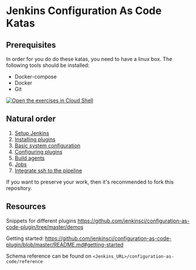 # Jenkins Configuration As Code Katas

## Prerequisites

In order for you do do these katas, you need to have a linux box.
The following tools should be installed:

- Docker-compose
- Docker
- Git

[![Open the exercises in Cloud Shell](https://gstatic.com/cloudssh/images/open-btn.svg)](https://console.cloud.google.com/cloudshell/editor?cloudshell_git_repo=https://github.com/praqma-training/jcasc-katas.git)

## Natural order

1. [Setup Jenkins](setup-jenkins/README.md)
1. [Installing plugins](installing-plugins/README.md)
1. [Basic system configuration](basic-system-config/README.md)
1. [Configuring plugins](configuring-plugins/README.md)
1. [Build agents](build-agents/README.md)
1. [Jobs](jobs/README.md)
1. [Integrate ssh to the pipeline](configuring-ssh/README.md)

If you want to preserve your work, then it's recommended to fork this repository.

## Resources

Snippets for different plugins <https://github.com/jenkinsci/configuration-as-code-plugin/tree/master/demos>

Getting started: <https://github.com/jenkinsci/configuration-as-code-plugin/blob/master/README.md#getting-started>

Schema reference can be found on `<Jenkins_URL>/configuration-as-code/reference`
